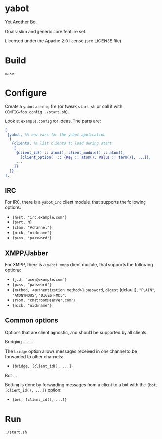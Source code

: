 yabot
=====

Yet Another Bot.

Goals: slim and generic core feature set.

Licensed under the Apache 2.0 license (see LICENSE file).


Build
=====

```
make
```


Configure
=========

Create a `yabot.config` file (or tweak `start.sh` or call it with `CONFIG=foo.config ./start.sh`).

Look at `example.config` for ideas.
The parts are:

```erlang
[
 {yabot, %% env vars for the yabot application
  [
   {clients, %% list clients to load during start
    [
     {client_id() :: atom(), client_module() :: atom(),
       [client_option() :: {Key :: atom(), Value :: term()}, ...]},
     ...
    ]}
  ]}
].
```


IRC
---

For IRC, there is a `yabot_irc` client module, that supports the following options:
- `{host, "irc.example.com"}`
- `{port, N}`
- `{chan, "#channel"}`
- `{nick, "nickname"}`
- `{pass, "password"}`


XMPP/Jabber
-----------

For XMPP, there is a `yabot_xmpp` client module, that supports the following options:
- `{jid, "user@example.com"}`
- `{pass, "password"}`
- `{method, <authentication method>}` `password`, `digest` (default), `"PLAIN"`, `"ANONYMOUS"`, `"DIGEST-MD5"`.
- `{room, "chatroom@server.com"}`
- `{nick, "nickname"}`


Common options
--------------

Options that are client agnostic, and should be supported by all clients:

Bridging
........

The `bridge` option allows messages received in one channel to be forwarded to other channels:
- `{bridge, [client_id(), ...]}`

Bot
...

Botting is done by forwarding messages from a client to a bot with the `{bot, [client_id(), ...]}` option:
- `{bot, [client_id(), ...]}`


Run
===

```
./start.sh
```
